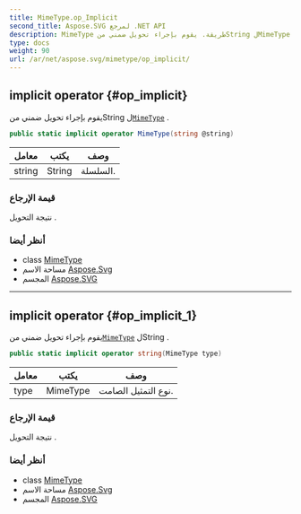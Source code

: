 ```yaml
---
title: MimeType.op_Implicit
second_title: Aspose.SVG لمرجع .NET API
description: MimeType طريقة. يقوم بإجراء تحويل ضمني منString لMimeType .
type: docs
weight: 90
url: /ar/net/aspose.svg/mimetype/op_implicit/
---
```

## implicit operator {#op_implicit}

يقوم بإجراء تحويل ضمني منString ل[`MimeType`](../) .

```csharp
public static implicit operator MimeType(string @string)
```

| معامل | يكتب | وصف |
| --- | --- | --- |
| string | String | السلسلة. |

### قيمة الإرجاع

نتيجة التحويل .

### أنظر أيضا

* class [MimeType](../)
* مساحة الاسم [Aspose.Svg](../../mimetype/)
* المجسم [Aspose.SVG](../../../)

---

## implicit operator {#op_implicit_1}

يقوم بإجراء تحويل ضمني من[`MimeType`](../) لString .

```csharp
public static implicit operator string(MimeType type)
```

| معامل | يكتب | وصف |
| --- | --- | --- |
| type | MimeType | نوع التمثيل الصامت. |

### قيمة الإرجاع

نتيجة التحويل .

### أنظر أيضا

* class [MimeType](../)
* مساحة الاسم [Aspose.Svg](../../mimetype/)
* المجسم [Aspose.SVG](../../../)


